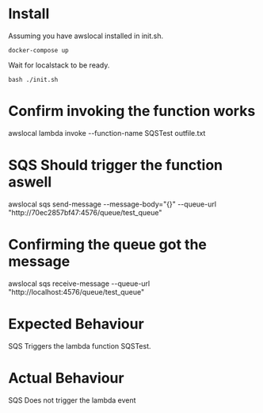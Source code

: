 # Install

Assuming you have awslocal installed in init.sh.

```
docker-compose up
```

Wait for localstack to be ready.

```
bash ./init.sh
```

# Confirm invoking the function works
awslocal lambda invoke --function-name SQSTest outfile.txt

# SQS Should trigger the function aswell
awslocal sqs send-message --message-body="{}" --queue-url "http://70ec2857bf47:4576/queue/test_queue"

# Confirming the queue got the message
awslocal sqs receive-message --queue-url "http://localhost:4576/queue/test_queue"

# Expected Behaviour 
SQS Triggers the lambda function SQSTest.

# Actual Behaviour
SQS Does not trigger the lambda event


